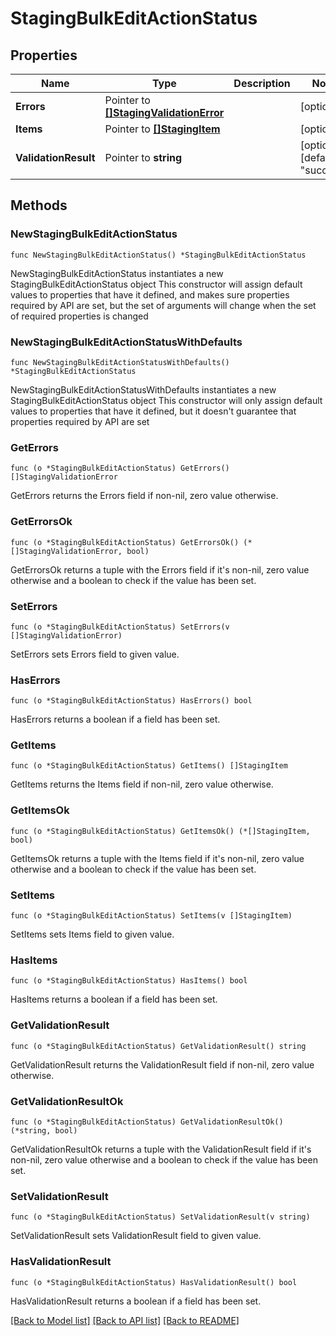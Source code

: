 # StagingBulkEditActionStatus

## Properties

Name | Type | Description | Notes
------------ | ------------- | ------------- | -------------
**Errors** | Pointer to [**[]StagingValidationError**](StagingValidationError.md) |  | [optional] 
**Items** | Pointer to [**[]StagingItem**](StagingItem.md) |  | [optional] 
**ValidationResult** | Pointer to **string** |  | [optional] [default to "success"]

## Methods

### NewStagingBulkEditActionStatus

`func NewStagingBulkEditActionStatus() *StagingBulkEditActionStatus`

NewStagingBulkEditActionStatus instantiates a new StagingBulkEditActionStatus object
This constructor will assign default values to properties that have it defined,
and makes sure properties required by API are set, but the set of arguments
will change when the set of required properties is changed

### NewStagingBulkEditActionStatusWithDefaults

`func NewStagingBulkEditActionStatusWithDefaults() *StagingBulkEditActionStatus`

NewStagingBulkEditActionStatusWithDefaults instantiates a new StagingBulkEditActionStatus object
This constructor will only assign default values to properties that have it defined,
but it doesn't guarantee that properties required by API are set

### GetErrors

`func (o *StagingBulkEditActionStatus) GetErrors() []StagingValidationError`

GetErrors returns the Errors field if non-nil, zero value otherwise.

### GetErrorsOk

`func (o *StagingBulkEditActionStatus) GetErrorsOk() (*[]StagingValidationError, bool)`

GetErrorsOk returns a tuple with the Errors field if it's non-nil, zero value otherwise
and a boolean to check if the value has been set.

### SetErrors

`func (o *StagingBulkEditActionStatus) SetErrors(v []StagingValidationError)`

SetErrors sets Errors field to given value.

### HasErrors

`func (o *StagingBulkEditActionStatus) HasErrors() bool`

HasErrors returns a boolean if a field has been set.

### GetItems

`func (o *StagingBulkEditActionStatus) GetItems() []StagingItem`

GetItems returns the Items field if non-nil, zero value otherwise.

### GetItemsOk

`func (o *StagingBulkEditActionStatus) GetItemsOk() (*[]StagingItem, bool)`

GetItemsOk returns a tuple with the Items field if it's non-nil, zero value otherwise
and a boolean to check if the value has been set.

### SetItems

`func (o *StagingBulkEditActionStatus) SetItems(v []StagingItem)`

SetItems sets Items field to given value.

### HasItems

`func (o *StagingBulkEditActionStatus) HasItems() bool`

HasItems returns a boolean if a field has been set.

### GetValidationResult

`func (o *StagingBulkEditActionStatus) GetValidationResult() string`

GetValidationResult returns the ValidationResult field if non-nil, zero value otherwise.

### GetValidationResultOk

`func (o *StagingBulkEditActionStatus) GetValidationResultOk() (*string, bool)`

GetValidationResultOk returns a tuple with the ValidationResult field if it's non-nil, zero value otherwise
and a boolean to check if the value has been set.

### SetValidationResult

`func (o *StagingBulkEditActionStatus) SetValidationResult(v string)`

SetValidationResult sets ValidationResult field to given value.

### HasValidationResult

`func (o *StagingBulkEditActionStatus) HasValidationResult() bool`

HasValidationResult returns a boolean if a field has been set.


[[Back to Model list]](../README.md#documentation-for-models) [[Back to API list]](../README.md#documentation-for-api-endpoints) [[Back to README]](../README.md)


